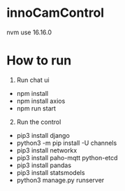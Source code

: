 # innoCamControl
nvm use 16.16.0

# How to run
1. Run chat ui
- npm install
- npm install axios
- npm run start

2. Run the control
- pip3 install django
- python3 -m pip install -U channels
- pip3 install networkx
- pip3 install paho-mqtt python-etcd
- pip3 install pandas
- pip3 install statsmodels
- python3 manage.py runserver
